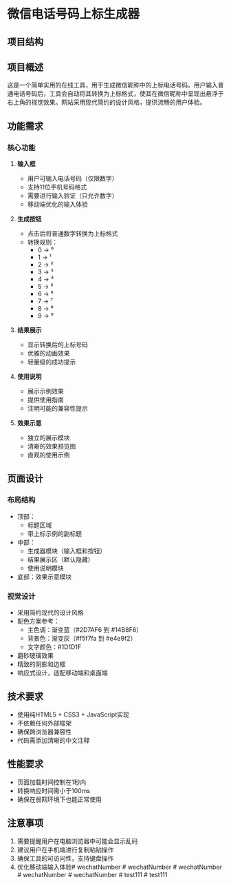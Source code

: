 # 微信电话号码上标生成器

## 项目结构

## 项目概述
这是一个简单实用的在线工具，用于生成微信昵称中的上标电话号码。用户输入普通电话号码后，工具会自动将其转换为上标格式，使其在微信昵称中呈现出悬浮于右上角的视觉效果。网站采用现代简约的设计风格，提供流畅的用户体验。

## 功能需求

### 核心功能
1. **输入框**
   - 用户可输入电话号码（仅限数字）
   - 支持11位手机号码格式
   - 需要进行输入验证（只允许数字）
   - 移动端优化的输入体验

2. **生成按钮**
   - 点击后将普通数字转换为上标格式
   - 转换规则：
     - 0 → ⁰
     - 1 → ¹
     - 2 → ²
     - 3 → ³
     - 4 → ⁴
     - 5 → ⁵
     - 6 → ⁶
     - 7 → ⁷
     - 8 → ⁸
     - 9 → ⁹

3. **结果展示**
   - 显示转换后的上标号码
   - 优雅的动画效果
   - 轻量级的成功提示

4. **使用说明**
   - 展示示例效果
   - 提供使用指南
   - 注明可能的兼容性提示

5. **效果示意**
   - 独立的展示模块
   - 清晰的效果预览图
   - 直观的使用示例

## 页面设计

### 布局结构
- 顶部：
  - 标题区域
  - 带上标示例的副标题
- 中部：
  - 生成器模块（输入框和按钮）
  - 结果展示区（默认隐藏）
  - 使用说明模块
- 底部：效果示意模块

### 视觉设计
- 采用简约现代的设计风格
- 配色方案参考：
  - 主色调：渐变蓝（#2D7AF6 到 #14B8F6）
  - 背景色：渐变灰（#f5f7fa 到 #e4e9f2）
  - 文字颜色：#1D1D1F
- 磨砂玻璃效果
- 精致的阴影和边框
- 响应式设计，适配移动端和桌面端

## 技术要求
- 使用纯HTML5 + CSS3 + JavaScript实现
- 不依赖任何外部框架
- 确保跨浏览器兼容性
- 代码需添加清晰的中文注释

## 性能要求
- 页面加载时间控制在1秒内
- 转换响应时间需小于100ms
- 确保在弱网环境下也能正常使用

## 注意事项
1. 需要提醒用户在电脑浏览器中可能会显示乱码
2. 建议用户在手机端进行复制粘贴操作
3. 确保工具的可访问性，支持键盘操作
4. 优化移动端输入体验#   w e c h a t N u m b e r  
 #   w e c h a t N u m b e r  
 #   w e c h a t N u m b e r  
 #   w e c h a t N u m b e r  
 #   w e c h a t N u m b e r  
 #   t e s t 1 1 1  
 #   t e s t 1 1 1  
 